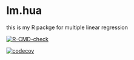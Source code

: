 # lm.hua
this is my R packge for multiple linear regression

<!-- badges: start -->
[![R-CMD-check](https://github.com/huajiangyy/lm.hua/workflows/R-CMD-check/badge.svg)](https://github.com/huajiangyy/lm.hua/actions)


[![codecov](https://codecov.io/gh/huajiangyy/lm.hua/branch/main/graph/badge.svg?token=0QR22G90FB)](https://codecov.io/gh/huajiangyy/lm.hua)
<!-- badges: end -->
